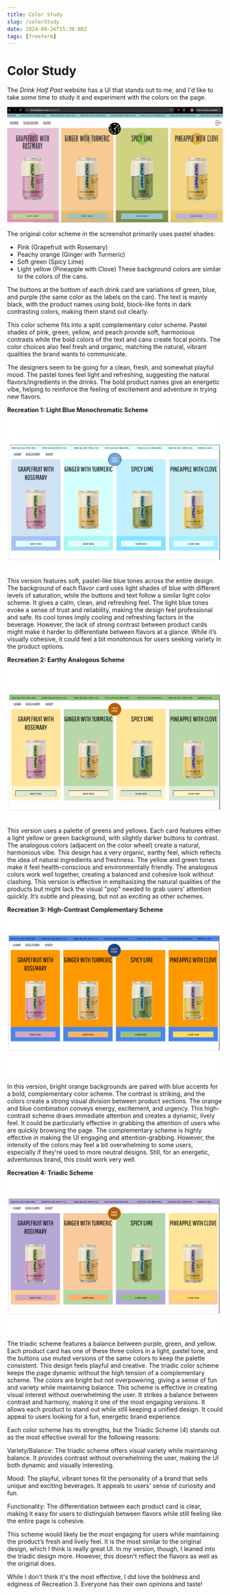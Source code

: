 ```yaml
---
title: Color Study
slug: /colorStudy
date: 2024-09-26T15:30:00Z
tags: [freeform]
---
```


# Color Study

The *Drink Half Past* website has a UI that stands out to me, and I'd like to take some time to study it and 
experiment with the colors on the page.

![Error getting image](/img/drinkHalfPast.png)

The original color scheme in the screenshot primarily uses pastel shades:
- Pink (Grapefruit with Rosemary)
- Peachy orange (Ginger with Turmeric)
- Soft green (Spicy Lime)
- Light yellow (Pineapple with Clove)
These background colors are similar to the colors of the cans. 

The buttons at the bottom of each drink card are variations of green, blue, and purple (the same color as the labels on the can). The text is mainly black, with the product names using bold, block-like fonts in dark contrasting colors, making them stand out clearly.

This color scheme fits into a split complementary color scheme. Pastel shades of pink, green, yellow, and peach provide soft, harmonious contrasts while the bold colors of the text and cans create focal points. The color choices also feel fresh and organic, matching the natural, vibrant qualities the brand wants to communicate.

The designers seem to be going for a clean, fresh, and somewhat playful mood. The pastel tones feel light and refreshing, suggesting the natural flavors/ingredients in the drinks. The bold product names give an energetic vibe, helping to reinforce the feeling of excitement and adventure in trying new flavors.

**Recreation 1: Light Blue Monochromatic Scheme**
![Error getting image](/img/halfPastUI1.png)
This version features soft, pastel-like blue tones across the entire design. The background of each flavor card uses light shades of blue with different levels of saturation, while the buttons and text follow a similar light color scheme.
It gives a calm, clean, and refreshing feel. The light blue tones evoke a sense of trust and reliability, making the design feel professional and safe. Its cool tones imply cooling and refreshing factors in the beverage. However, the lack of strong contrast between product cards might make it harder to differentiate between flavors at a glance. While it’s visually cohesive, it could feel a bit monotonous for users seeking variety in the product options.

**Recreation 2: Earthy Analogous Scheme**
![Error getting image](/img/halfPastUI2.png)
This version uses a palette of greens and yellows. Each card features either a light yellow or green background, with slightly darker buttons to contrast. The analogous colors (adjacent on the color wheel) create a natural, harmonious vibe. This design has a very organic, earthy feel, which reflects the idea of natural ingredients and freshness. The yellow and green tones make it feel health-conscious and environmentally friendly. The analogous colors work well together, creating a balanced and cohesive look without clashing. This version is effective in emphasizing the natural qualities of the products but might lack the visual "pop" needed to grab users' attention quickly. It’s subtle and pleasing, but not as exciting as other schemes.

**Recreation 3: High-Contrast Complementary Scheme**
![Error getting image](/img/halfPastUI3.png)

In this version, bright orange backgrounds are paired with blue accents for a bold, complementary color scheme. The contrast is striking, and the colors create a strong visual division between product sections. The orange and blue combination conveys energy, excitement, and urgency. This high-contrast scheme draws immediate attention and creates a dynamic, lively feel. It could be particularly effective in grabbing the attention of users who are quickly browsing the page. The complementary scheme is highly effective in making the UI engaging and attention-grabbing. However, the intensity of the colors may feel a bit overwhelming to some users, especially if they're used to more neutral designs. Still, for an energetic, adventurous brand, this could work very well.

**Recreation 4: Triadic Scheme**
![Error getting image](/img/halfPastUI4.png)
The triadic scheme features a balance between purple, green, and yellow. Each product card has one of these three colors in a light, pastel tone, and the buttons use muted versions of the same colors to keep the palette consistent. This design feels playful and creative. The triadic color scheme keeps the page dynamic without the high tension of a complementary scheme. The colors are bright but not overpowering, giving a sense of fun and variety while maintaining balance. This scheme is effective in creating visual interest without overwhelming the user. It strikes a balance between contrast and harmony, making it one of the most engaging versions. It allows each product to stand out while still keeping a unified design. It could appeal to users looking for a fun, energetic brand experience.

Each color scheme has its strengths, but the Triadic Scheme (4) stands out as the most effective overall for the following reasons: 

Variety/Balance: The triadic scheme offers visual variety while maintaining balance. It provides contrast without overwhelming the user, making the UI both dynamic and visually interesting.

Mood: The playful, vibrant tones fit the personality of a brand that sells unique and exciting beverages. It appeals to users' sense of curiosity and fun.

Functionality: The differentiation between each product card is clear, making it easy for users to distinguish between flavors while still feeling like the entire page is cohesive.

This scheme would likely be the most engaging for users while maintaining the product’s fresh and lively feel. It is the most similar to the original design, which I think is really great UI. In my version, though, I leaned into the triadic design more. However, this doesn't reflect the flavors as well as the original does. 

While I don't think it's the most effective, I did love the boldness and edginess of Recreation 3. Everyone has their own opinions and taste! 
